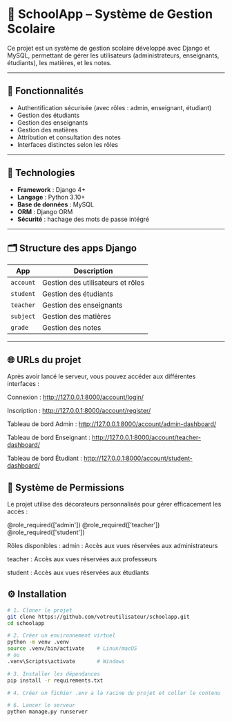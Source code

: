 # 🏫 SchoolApp – Système de Gestion Scolaire

Ce projet est un système de gestion scolaire développé avec Django et MySQL, permettant de gérer les utilisateurs (administrateurs, enseignants, étudiants), les matières, et les notes.

---

## 🚀 Fonctionnalités

- Authentification sécurisée (avec rôles : admin, enseignant, étudiant)
- Gestion des étudiants
- Gestion des enseignants
- Gestion des matières
- Attribution et consultation des notes
- Interfaces distinctes selon les rôles

---

## 🧱 Technologies

- **Framework** : Django 4+
- **Langage** : Python 3.10+
- **Base de données** : MySQL
- **ORM** : Django ORM
- **Sécurité** : hachage des mots de passe intégré

---

## 🗂️ Structure des apps Django

| App         | Description                              |
|-------------|------------------------------------------|
| `account`   | Gestion des utilisateurs et rôles        |
| `student`   | Gestion des étudiants                    |
| `teacher`   | Gestion des enseignants                  |
| `subject`   | Gestion des matières                     |
| `grade`     | Gestion des notes                        |

---

## 🌐 URLs du projet
Après avoir lancé le serveur, vous pouvez accéder aux différentes interfaces :

Connexion : http://127.0.0.1:8000/account/login/

Inscription : http://127.0.0.1:8000/account/register/

Tableau de bord Admin : http://127.0.0.1:8000/account/admin-dashboard/

Tableau de bord Enseignant : http://127.0.0.1:8000/account/teacher-dashboard/

Tableau de bord Étudiant : http://127.0.0.1:8000/account/student-dashboard/

## 🔐 Système de Permissions
Le projet utilise des décorateurs personnalisés pour gérer efficacement les accès :

@role_required(['admin'])
@role_required(['teacher'])
@role_required(['student'])

Rôles disponibles :
admin : Accès aux vues réservées aux administrateurs

teacher : Accès aux vues réservées aux professeurs

student : Accès aux vues réservées aux étudiants

## ⚙️ Installation

```bash
# 1. Cloner le projet
git clone https://github.com/votreutilisateur/schoolapp.git
cd schoolapp

# 2. Créer un environnement virtuel
python -m venv .venv
source .venv/bin/activate    # Linux/macOS
# ou
.venv\Scripts\activate       # Windows

# 3. Installer les dépendances
pip install -r requirements.txt

# 4. Créer un fichier .env a la racine du projet et coller le contenu     'default': {

# 6. Lancer le serveur
python manage.py runserver
